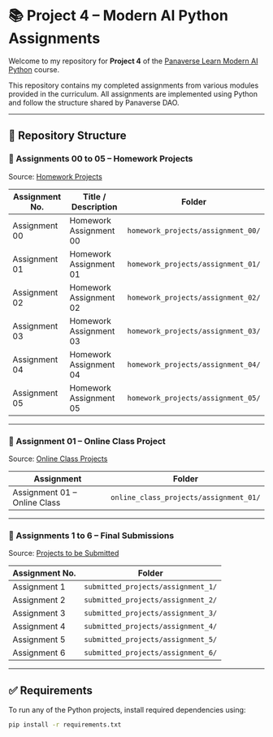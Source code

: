 # 📚 Project 4 – Modern AI Python Assignments

Welcome to my repository for **Project 4** of the [Panaverse Learn Modern AI Python](https://github.com/panaversity/learn-modern-ai-python) course.

This repository contains my completed assignments from various modules provided in the curriculum. All assignments are implemented using Python and follow the structure shared by Panaverse DAO.

---

## 📁 Repository Structure

### 🔸 Assignments 00 to 05 – Homework Projects

Source: [Homework Projects](https://github.com/panaversity/learn-modern-ai-python/tree/main/PROJECTS/homework_projects)

| Assignment No. | Title / Description | Folder |
|----------------|---------------------|--------|
| Assignment 00  | Homework Assignment 00 | `homework_projects/assignment_00/` |
| Assignment 01  | Homework Assignment 01 | `homework_projects/assignment_01/` |
| Assignment 02  | Homework Assignment 02 | `homework_projects/assignment_02/` |
| Assignment 03  | Homework Assignment 03 | `homework_projects/assignment_03/` |
| Assignment 04  | Homework Assignment 04 | `homework_projects/assignment_04/` |
| Assignment 05  | Homework Assignment 05 | `homework_projects/assignment_05/` |

---

### 🔸 Assignment 01 – Online Class Project

Source: [Online Class Projects](https://github.com/panaversity/learn-modern-ai-python/tree/main/PROJECTS/online_class_projects)

| Assignment | Folder |
|------------|--------|
| Assignment 01 – Online Class | `online_class_projects/assignment_01/` |

---

### 🔸 Assignments 1 to 6 – Final Submissions

Source: [Projects to be Submitted](https://github.com/panaversity/learn-modern-ai-python/blob/main/PROJECTS/projects_to_be_submitted_by_students/readme.md)

| Assignment No. | Folder |
|----------------|--------|
| Assignment 1   | `submitted_projects/assignment_1/` |
| Assignment 2   | `submitted_projects/assignment_2/` |
| Assignment 3   | `submitted_projects/assignment_3/` |
| Assignment 4   | `submitted_projects/assignment_4/` |
| Assignment 5   | `submitted_projects/assignment_5/` |
| Assignment 6   | `submitted_projects/assignment_6/` |

---

## ✅ Requirements

To run any of the Python projects, install required dependencies using:

```bash
pip install -r requirements.txt
